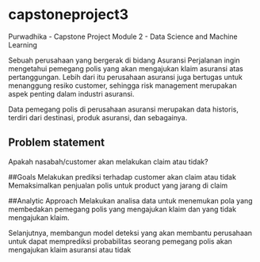 # capstoneproject3
Purwadhika - Capstone Project Module 2 - Data Science and Machine Learning

Sebuah perusahaan yang bergerak di bidang Asuransi Perjalanan ingin mengetahui pemegang polis yang akan mengajukan klaim asuransi atas pertanggungan. Lebih dari itu perusahaan asuransi juga bertugas untuk menanggung resiko customer, sehingga risk management merupakan aspek penting dalam industri asuransi.

Data pemegang polis di perusahaan asuransi merupakan data historis, terdiri dari destinasi, produk asuransi, dan sebagainya.

## Problem statement
Apakah nasabah/customer akan melakukan claim atau tidak?

##Goals
Melakukan prediksi terhadap customer akan claim atau tidak
Memaksimalkan penjualan polis untuk product yang jarang di claim

##Analytic Approach
Melakukan analisa data untuk menemukan pola yang membedakan pemegang polis yang mengajukan klaim dan yang tidak mengajukan klaim.

Selanjutnya, membangun model deteksi yang akan membantu perusahaan untuk dapat memprediksi probabilitas seorang pemegang polis akan mengajukan klaim asuransi atau tidak
